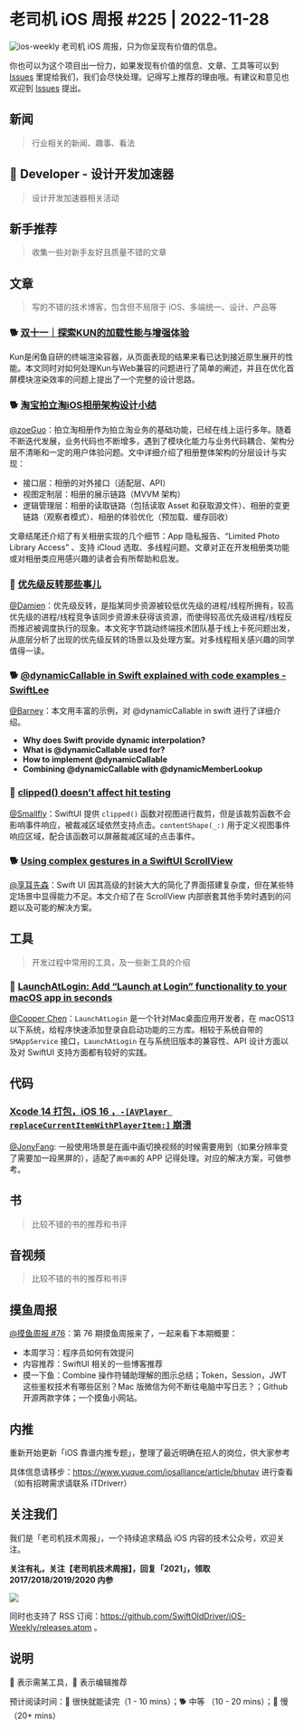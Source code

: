 # 老司机 iOS 周报 #225 | 2022-11-28

![ios-weekly](https://github.com/SwiftOldDriver/iOS-Weekly/blob/master/assets/ios-weekly.png?raw=true)
老司机 iOS 周报，只为你呈现有价值的信息。

你也可以为这个项目出一份力，如果发现有价值的信息、文章、工具等可以到 [Issues](https://github.com/SwiftOldDriver/iOS-Weekly/issues) 里提给我们，我们会尽快处理。记得写上推荐的理由哦。有建议和意见也欢迎到 [Issues](https://github.com/SwiftOldDriver/iOS-Weekly/issues) 提出。

## 新闻

> 行业相关的新闻、趣事、看法

##  Developer - 设计开发加速器

> 设计开发加速器相关活动

## 新手推荐

> 收集一些对新手友好且质量不错的文章

## 文章

> 写的不错的技术博客，包含但不局限于 iOS、多端统一、设计、产品等

### 🐕 [双十一｜探索KUN的加载性能与增强体验](https://mp.weixin.qq.com/s/NWRCembLGrqPzelf7Evw-A)

Kun是闲鱼自研的终端渲染容器，从页面表现的结果来看已达到接近原生展开的性能。本文同时对如何处理Kun与Web兼容的问题进行了简单的阐述，并且在优化首屏模块渲染效率的问题上提出了一个完整的设计思路。

### 🐕 [淘宝拍立淘iOS相册架构设计小结](https://mp.weixin.qq.com/s/ldbwl9nLxWyyBmk3bgX82A)

[@zoeGuo](https://github.com/zoeGuo)：拍立淘相册作为拍立淘业务的基础功能，已经在线上运行多年。随着不断迭代发展，业务代码也不断增多，遇到了模块化能力与业务代码耦合、架构分层不清晰和一定的用户体验问题。文中详细介绍了相册整体架构的分层设计与实现：
- 接口层：相册的对外接口（适配层、API）
- 视图定制层：相册的展示链路（MVVM 架构）
- 逻辑管理层：相册的读取链路（包括读取 Asset 和获取源文件）、相册的变更链路（观察者模式）、相册的体验优化（预加载、缓存回收）


文章结尾还介绍了有关相册实现的几个细节：App 隐私报告、“Limited Photo Library Access” 、支持 iCloud 选取、多线程问题。文章对正在开发相册类功能或对相册类应用感兴趣的读者会有所帮助和启发。


### 🐎 [优先级反转那些事儿](https://mp.weixin.qq.com/s/kp6cdDrdQ4rhfdXH-_Q8IA)

[@Damien](https://github.com/ZengyiMa)：优先级反转，是指某同步资源被较低优先级的进程/线程所拥有，较高优先级的进程/线程竞争该同步资源未获得该资源，而使得较高优先级进程/线程反而推迟被调度执行的现象。本文死字节跳动终端技术团队基于线上卡死问题出发，从底层分析了出现的优先级反转的场景以及处理方案。对多线程相关感兴趣的同学值得一读。

### 🐕 [@dynamicCallable in Swift explained with code examples - SwiftLee](https://www.avanderlee.com/swift/dynamiccallable/)

[@Barney](https://github.com/BarneyZhaoooo)：本文用丰富的示例，对 @dynamicCallable in swift 进行了详细介绍。

- **Why does Swift provide dynamic interpolation?**
- **What is @dynamicCallable used for?**
- **How to implement @dynamicCallable**
- **Combining @dynamicCallable with @dynamicMemberLookup**

### 🐎 [clipped() doesn’t affect hit testing](https://oleb.net/2022/clipped-hit-testing/)
[@Smallfly](https://github.com/iostalks)：SwiftUI 提供 `clipped()` 函数对视图进行裁剪，但是该裁剪函数不会影响事件响应，被裁减区域依然支持点击。`contentShape(_:)` 用于定义视图事件响应区域，配合该函数可以屏蔽裁减区域的点击事件。

### 🐕 [Using complex gestures in a SwiftUI ScrollView](https://danielsaidi.com/blog/2022/11/16/using-complex-gestures-in-a-scroll-view)

[@享耳先森](https://github.com/iblacksun)：Swift UI 因其高级的封装大大的简化了界面搭建复杂度，但在某些特定场景中显得能力不足。本文介绍了在 ScrollView 内部嵌套其他手势时遇到的问题以及可能的解决方案。

## 工具

> 开发过程中常用的工具，及一些新工具的介绍

### 🐎 [LaunchAtLogin: Add “Launch at Login” functionality to your macOS app in seconds](https://github.com/sindresorhus/LaunchAtLogin)

[@Cooper Chen](https://github.com/cjlcooper)：`LaunchAtLogin` 是一个针对Mac桌面应用开发者，在 macOS13 以下系统，给程序快速添加登录自启动功能的三方库。相较于系统自带的 `SMAppService` 接口，`LaunchAtLogin` 在与系统旧版本的兼容性、API 设计方面以及对 SwiftUI 支持方面都有较好的实践。

## 代码

### [Xcode 14 打包，iOS 16 ，`-[AVPlayer replaceCurrentItemWithPlayerItem:]` 崩溃](https://github.com/Baseflow/XamarinMediaManager/issues/814)

[@JonyFang](https://github.com/JonyFang): 一般使用场景是在画中画切换视频的时候需要用到（如果分辨率变了需要加一段黑屏的），适配了`画中画`的 APP 记得处理。对应的解决方案，可做参考。

## 书

> 比较不错的书的推荐和书评

## 音视频

> 比较不错的书的推荐和书评

## 摸鱼周报

[@摸鱼周报 #76](https://mp.weixin.qq.com/s/UmXvtKYS6Z0a30yPRyIV9g)：第 76 期摸鱼周报来了，一起来看下本期概要：

* 本周学习：程序员如何有效提问
* 内容推荐：SwiftUI 相关的一些博客推荐
* 摸一下鱼：Combine 操作符辅助理解的图示总结；Token，Session，JWT 这些鉴权技术有哪些区别？Mac 版微信为何不断往电脑中写日志？；Github 开源两款字体；一个摸鱼小网站。

## 内推

重新开始更新「iOS 靠谱内推专题」，整理了最近明确在招人的岗位，供大家参考

具体信息请移步：https://www.yuque.com/iosalliance/article/bhutav 进行查看（如有招聘需求请联系 iTDriverr）

## 关注我们

我们是「老司机技术周报」，一个持续追求精品 iOS 内容的技术公众号，欢迎关注。

**关注有礼，关注【老司机技术周报】，回复「2021」，领取 2017/2018/2019/2020 内参**

![](https://github.com/SwiftOldDriver/iOS-Weekly/blob/master/assets/qrcode_for_wechat.jpg?raw=true)

同时也支持了 RSS 订阅：https://github.com/SwiftOldDriver/iOS-Weekly/releases.atom 。

## 说明

🚧 表示需某工具，🌟 表示编辑推荐

预计阅读时间：🐎 很快就能读完（1 - 10 mins）；🐕 中等 （10 - 20 mins）；🐢 慢（20+ mins）
